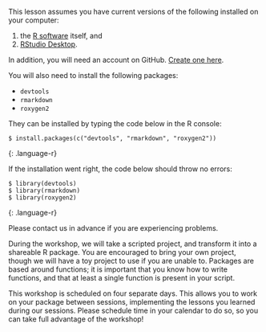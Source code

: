 This lesson assumes you have current versions of the following installed on your computer:

1. the [R software](https://cran.r-project.org/mirrors.html) itself, and
2. [RStudio Desktop](https://www.rstudio.com/products/rstudio/download/#download).

In addition, you will need an account on GitHub. [Create one here](https://github.com/signup).

You will also need to install the following packages:

- `devtools`
- `rmarkdown`
- `roxygen2`

They can be installed by typing the code below in the R console:

~~~
$ install.packages(c("devtools", "rmarkdown", "roxygen2"))
~~~
{: .language-r}

If the installation went right, the code below should throw no errors:

~~~
$ library(devtools)
$ library(rmarkdown)
$ library(roxygen2)
~~~
{: .language-r}

Please contact us in advance if you are experiencing problems.

During the workshop, we will take a scripted project, and transform it into a shareable R package.
You are encouraged to bring your own project, though we will have a toy project to use if you are unable to.
Packages are based around functions; it is important that you know how to write functions, and that at least a single
function is present in your script.

This workshop is scheduled on four separate days. This allows you to work on your package between sessions,
implementing the lessons you learned during our sessions. Please schedule time in your calendar to do so, so you can take full
advantage of the workshop!